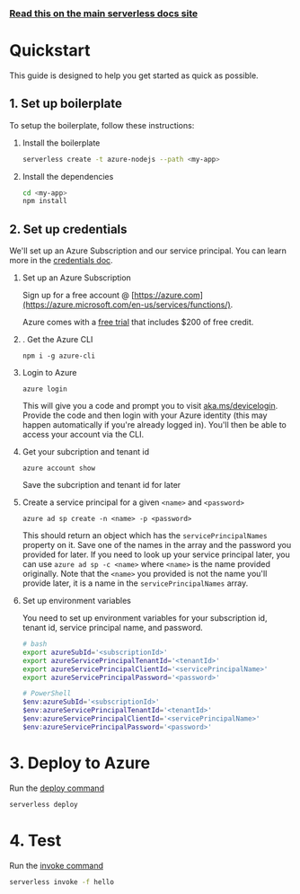 <!--
title: Serverless Framework - Azure Functions Guide - Quickstart
menuText: Quickstart
menuOrder: 2
description: Get started with Azure Functions in 5 minutes or less
layout: Doc
-->

<!-- DOCS-SITE-LINK:START automatically generated  -->
### [Read this on the main serverless docs site](https://www.serverless.com/framework/docs/providers/azure/guide/intro)
<!-- DOCS-SITE-LINK:END -->

# Quickstart

This guide is designed to help you get started as quick as possible.

## 1. Set up boilerplate

To setup the boilerplate, follow these instructions:

1. Install the boilerplate

    ```bash
    serverless create -t azure-nodejs --path <my-app>
    ```

2. Install the dependencies

    ```bash
    cd <my-app>
    npm install
    ```

## 2. Set up credentials

We'll set up an Azure Subscription and our service principal. You can learn more in the [credentials doc](./credentials.md).

1. Set up an Azure Subscription

    Sign up for a free account @ [https://azure.com](https://azure.microsoft.com/en-us/services/functions/).

    Azure comes with a [free trial](https://azure.microsoft.com/en-us/free/) that includes $200 of free credit.


2. . Get the Azure CLI

    ```
    npm i -g azure-cli
    ```

3. Login to Azure

    ```
    azure login
    ```

    This will give you a code and prompt you to visit [aka.ms/devicelogin](https://aka.ms/devicelogin). Provide the code and then login with your Azure identity (this may happen automatically if you're already logged in). You'll then be able to access your account via the CLI.

4. Get your subcription and tenant id

    ```
    azure account show
    ```

    Save the subcription and tenant id for later

5. Create a service principal for a given `<name>` and `<password>`

    ```
    azure ad sp create -n <name> -p <password>
    ```

    This should return an object which has the `servicePrincipalNames` property on it. Save one of the names in the array and the password you provided for later. If you need to look up your service principal later, you can use `azure ad sp -c <name>` where `<name>` is the name provided originally. Note that the `<name>` you provided is not the name you'll provide later, it is a name in the `servicePrincipalNames` array.

6. Set up environment variables

     You need to set up environment variables for your subscription id, tenant id, service principal name, and password.

    ```bash
    # bash
    export azureSubId='<subscriptionId>'
    export azureServicePrincipalTenantId='<tenantId>'
    export azureServicePrincipalClientId='<servicePrincipalName>'
    export azureServicePrincipalPassword='<password>'
    ```

    ```powershell
    # PowerShell
    $env:azureSubId='<subscriptionId>'
    $env:azureServicePrincipalTenantId='<tenantId>'
    $env:azureServicePrincipalClientId='<servicePrincipalName>'
    $env:azureServicePrincipalPassword='<password>'
    ```

# 3. Deploy to Azure

Run the [deploy command](../cli-reference/deploy.md)

```bash
serverless deploy
```

# 4. Test

Run the [invoke command](../cli-reference/invoke.md)

```bash
serverless invoke -f hello
```
